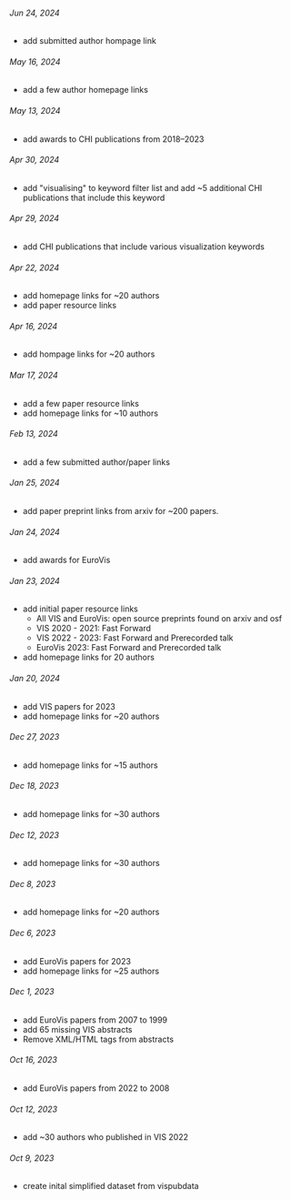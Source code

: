 ###### Jun 24, 2024

- add submitted author hompage link

###### May 16, 2024

- add a few author homepage links

###### May 13, 2024

- add awards to CHI publications from 2018–2023

###### Apr 30, 2024

- add "visualising" to keyword filter list and add ~5 additional CHI publications that include this keyword

###### Apr 29, 2024

- add CHI publications that include various visualization keywords

###### Apr 22, 2024

- add homepage links for ~20 authors
- add paper resource links

###### Apr 16, 2024

- add hompage links for ~20 authors

###### Mar 17, 2024

- add a few paper resource links
- add homepage links for ~10 authors

###### Feb 13, 2024

- add a few submitted author/paper links

###### Jan 25, 2024

- add paper preprint links from arxiv for ~200 papers.

###### Jan 24, 2024

- add awards for EuroVis

###### Jan 23, 2024

- add initial paper resource links
  - All VIS and EuroVis: open source preprints found on arxiv and osf
  - VIS 2020 - 2021: Fast Forward
  - VIS 2022 - 2023: Fast Forward and Prerecorded talk
  - EuroVis 2023: Fast Forward and Prerecorded talk
- add homepage links for 20 authors

###### Jan 20, 2024

- add VIS papers for 2023
- add homepage links for ~20 authors

###### Dec 27, 2023

- add homepage links for ~15 authors

###### Dec 18, 2023

- add homepage links for ~30 authors

###### Dec 12, 2023

- add homepage links for ~30 authors

###### Dec 8, 2023

- add homepage links for ~20 authors

###### Dec 6, 2023

- add EuroVis papers for 2023
- add homepage links for ~25 authors

###### Dec 1, 2023

- add EuroVis papers from 2007 to 1999
- add 65 missing VIS abstracts
- Remove XML/HTML tags from abstracts

###### Oct 16, 2023

- add EuroVis papers from 2022 to 2008

###### Oct 12, 2023

- add ~30 authors who published in VIS 2022

###### Oct 9, 2023

- create inital simplified dataset from vispubdata
